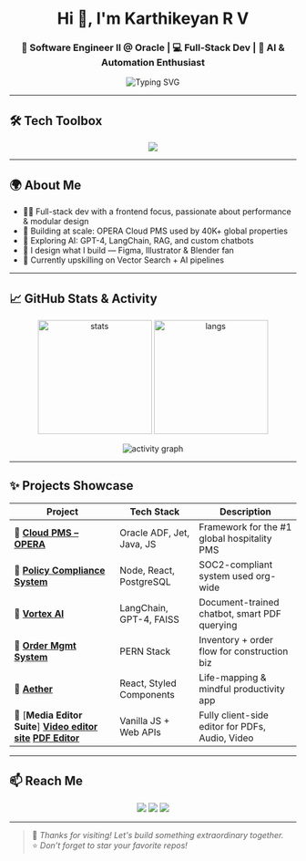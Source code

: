 <h1 align="center">Hi 👋, I'm Karthikeyan R V</h1>
<h3 align="center">🚀 Software Engineer II @ Oracle | 💻 Full-Stack Dev | 🤖 AI & Automation Enthusiast</h3>

<p align="center">
  <img src="https://readme-typing-svg.demolab.com?font=Fira+Code&pause=1000&color=37BCF6&center=true&vCenter=true&width=500&lines=Engineer+by+day%2C+Creator+by+night.;Building+scalable+apps+%F0%9F%9A%80;AI%2C+Design+%26+Dev+%F0%9F%92%BB+%2B+%F0%9F%A4%96;Let%E2%80%99s+build+something+amazing!" alt="Typing SVG" />
</p>

---

## 🛠️ Tech Toolbox

<p align="center">
  <img src="https://skillicons.dev/icons?i=ts,js,java,py,cpp,c,react,redux,nextjs,nodejs,html,css,scss,mongodb,postgres,firebase,git,figma,xd,ai,blender,selenium,jest,jenkins,jira&theme=light" />
</p>

---

## 🌍 About Me

- 👨‍💻 Full-stack dev with a frontend focus, passionate about performance & modular design  
- 🏨 Building at scale: OPERA Cloud PMS used by 40K+ global properties  
- 🧠 Exploring AI: GPT-4, LangChain, RAG, and custom chatbots  
- 🎨 I design what I build — Figma, Illustrator & Blender fan  
- 🌱 Currently upskilling on Vector Search + AI pipelines  

---

## 📈 GitHub Stats & Activity

<p align="center">
  <img src="https://github-readme-stats.vercel.app/api?username=KarthikeyanRV2601&show_icons=true&theme=radical" alt="stats" height="200"/>
  <img src="https://github-readme-stats.vercel.app/api/top-langs/?username=KarthikeyanRV2601&layout=compact&theme=radical" alt="langs" height="200"/>
</p>

<p align="center">
  <img src="https://github-readme-activity-graph.vercel.app/graph?username=KarthikeyanRV2601&theme=react-dark&hide_border=true" alt="activity graph" />
</p>

---

## ✨ Projects Showcase

| Project | Tech Stack | Description |
|--------|------------|-------------|
| 🔗 [**Cloud PMS – OPERA**](https://www.oracle.com/in/hospitality/hotel-property-management/hotel-pms-software/) | Oracle ADF, Jet, Java, JS | Framework for the #1 global hospitality PMS |
| 🔗 [**Policy Compliance System**](https://docs.google.com/document/d/1UgFN7qpVdGrDzPuNyUg97LLtxXgkvLk8vITuKfN3IxM/edit?usp=sharing) | Node, React, PostgreSQL | SOC2-compliant system used org-wide |
| 🔗 [**Vortex AI**](https://github.com/KarthikeyanRV2601/Vortex-AI/tree/main) | LangChain, GPT-4, FAISS | Document-trained chatbot, smart PDF querying |
| 🔗 [**Order Mgmt System**](https://contra.com/p/7g2mWsbR-order-management-system) | PERN Stack | Inventory + order flow for construction biz |
| 🔗 [**Aether**](https://contra.com/p/NUoYZ2BM-aether) | React, Styled Components | Life-mapping & mindful productivity app |
| 🔗 [**Media Editor Suite**] [**Video editor site**](https://contra.com/p/AEMYlRUU-safe-video-kit-secure-and-seamless-video-editing-and-sharing) [**PDF Editor**](https://contra.com/p/gBUYWE3R-safe-pdf-kit-empowering-secure-and-seamless-pdf-editing) | Vanilla JS + Web APIs | Fully client-side editor for PDFs, Audio, Video |

---

## 📫 Reach Me

<p align="center">
  <a href="mailto:karthikeyan.r.v.2601@gmail.com"><img src="https://img.shields.io/badge/Gmail-EA4335?style=for-the-badge&logo=gmail&logoColor=white"/></a>
  <a href="https://www.linkedin.com/in/karthikeyan-r-v-549b861b6/"><img src="https://img.shields.io/badge/LinkedIn-0072b1?style=for-the-badge&logo=linkedin&logoColor=white"/></a>
  <a href="https://karthikeyan-r-v-portfolio.netlify.app/"><img src="https://img.shields.io/badge/Portfolio-000000?style=for-the-badge&logo=internet-explorer&logoColor=white"/></a>
</p>

---

> 🌟 *Thanks for visiting! Let's build something extraordinary together.*  
> ⭐️ *Don’t forget to star your favorite repos!*

